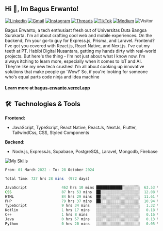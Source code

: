 ## Hi 👋, Im Bagus Erwanto!

[![Linkedin](https://img.shields.io/badge/-baguserwanto-blue?style=flat&logo=Linkedin&logoColor=white)](https://www.linkedin.com/in/baguserwanto/)
[![Gmail](https://img.shields.io/badge/-bagus251001@gmail.com-c14438?style=flat&logo=Gmail&logoColor=white)](mailto:bagus251001@gmail.com)
[![Instagram](https://img.shields.io/badge/-bagus_64byte-e4405f?style=flat&logo=Instagram&logoColor=white)](https://www.instagram.com/bagus_64byte/)
[![Threads](https://img.shields.io/badge/-bagus_64byte-000000?style=flat&logo=threads&logoColor=white)](https://www.threads.net/@bagus_64byte)
[![TikTok](https://img.shields.io/badge/-erwantax-black?style=flat&logo=TikTok&logoColor=white)](https://www.tiktok.com/@erwantax)
[![Medium](https://img.shields.io/badge/-@bagus251001-black?style=flat&logo=Medium&logoColor=white)](https://medium.com/@bagus251001)
![Visitor](https://komarev.com/ghpvc/?username=volumeee&label=Visitor&color=2bbc8a)

Bagus Erwanto, a tech enthusiast fresh out of Universitas Duta Bangsa Surakarta. I'm all about crafting cool web and mobile experiences. On the backend, I'm your go-to guy for Express.js, Prisma, and Laravel. Frontend? I've got you covered with React.js, React Native, and Next.js. I've cut my teeth at PT. Habibi Digital Nusantara, getting my hands dirty with real-world projects. But here's the thing - I'm not just about what I know now. I'm always itching to learn more, especially when it comes to IoT and AI. They're like my new tech crushes! I'm all about cooking up innovative solutions that make people go 'Wow!' So, if you're looking for someone who's equal parts code ninja and idea machine

#### Learn more at [bagus-erwanto.vercel.app](https://bagus-erwanto.vercel.app/about)


## 🛠 &nbsp;Technologies & Tools

**Frontend:**
- JavaScript, TypeScript, React Native, ReactJs, NextJs, Flutter, TailwindCss, CSS, Styled Components

**Backend:**
- Node.js, ExpressJs, Supabase, PostgreSQL, Laravel, Mongodb, Firebase

[![My Skills](https://skillicons.dev/icons?i=javascript,react,typescript,nextjs,java,kotlin,python,html,css,tailwind,nodejs,express,mysql,mongodb,prisma,figma,supabase,postgresql,laravel,firebase,vite,webpack,vercel,git,github,githubactions,androidstudio,arduino,postman,tensorflow&theme=light)](https://skillicons.dev)

<!-- language_times_start -->
```typescript
From: 01 March 2022 - To: 28 October 2024

Total Time: 727 hrs 28 mins  (972 days)

JavaScript                462 hrs 10 mins ████████████░░░░░░░░  63.53 %
CSS                       87 hrs 53 mins  ██░░░░░░░░░░░░░░░░░░  12.08 %
HTML                      84 hrs 29 mins  ██░░░░░░░░░░░░░░░░░░  11.61 %
PHP                       79 hrs 37 mins  ██░░░░░░░░░░░░░░░░░░  10.94 %
TypeScript                9 hrs 34 mins   ░░░░░░░░░░░░░░░░░░░░   1.32 %
Kotlin                    1 hrs 17 mins   ░░░░░░░░░░░░░░░░░░░░   0.18 %
C++                       1 hrs 8 mins    ░░░░░░░░░░░░░░░░░░░░   0.16 %
Java                      0 hrs 57 mins   ░░░░░░░░░░░░░░░░░░░░   0.13 %
Python                    0 hrs 20 mins   ░░░░░░░░░░░░░░░░░░░░   0.05 %
```
<!-- language_times_end -->

